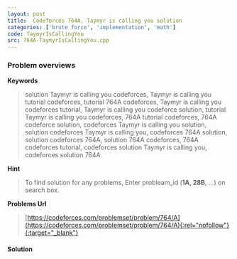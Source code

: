```yaml
---
layout: post
title:  Codeforces 764A. Taymyr is calling you solution
categories: ['brute force', 'implementation', 'math']
code: TaymyrIsCallingYou
src: 764A-TaymyrIsCallingYou.cpp
---
```

### **Problem overviews**

**Keywords**
> solution Taymyr is calling you codeforces, Taymyr is calling you tutorial codeforces, tutorial 764A codeforces, Taymyr is calling you codeforces tutorial, Taymyr is calling you codeforce solution, tutorial Taymyr is calling you codeforces, 764A tutorial codeforces, 764A codeforce solution, codeforces Taymyr is calling you solution, solution codeforces Taymyr is calling you, codeforces 764A solution, solution codeforces 764A, solution 764A codeforces, 764A codeforces tutorial, codeforces solution Taymyr is calling you, codeforces solution 764A

**Hint**
> To find solution for any problems, Enter probleam_id (**1A, 28B**, ...) on search box. 

**Problems Url**
> [https://codeforces.com/problemset/problem/764/A](https://codeforces.com/problemset/problem/764/A){:rel="nofollow"}{:target="_blank"}

#### **Solution**



